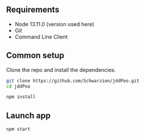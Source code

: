 ## Requirements

* Node 13.11.0 (version used here)
* Git
* Command Line Client

## Common setup

Clone the repo and install the dependencies.

```bash
git clone https://github.com/Schwarzion/jddPoo.git
cd jddPoo
```

```bash
npm install
```

## Launch app

```bash
npm start
```